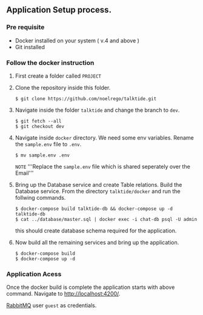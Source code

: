 ## Application Setup process.

### Pre requisite
- Docker installed on your system ( v.4 and above )
- Git installed

### Follow the docker instruction

1. First create a folder called `PROJECT`
2. Clone the repository inside this folder.

    ```
    $ git clone https://github.com/noelrego/talktide.git
    ```

3. Navigate inside the folder `talktide` and change the branch to `dev`.

    ```
    $ git fetch --all
    $ git checkout dev
    ```

4. Navigate inside `docker` directory. We need some env variables. Rename the `sample.env` file to `.env`.

    ```
    $ mv sample.env .env
    ```
    `NOTE` '''Replace the `sample.env` file which is shared seperately over the Email'''
4. Bring up the Database service and create Table relations. Build the Database service. From the directory `talktide/docker` and run the follwing commands.
    ```
    $ docker-compose build talktide-db && docker-compose up -d talktide-db
    $ cat ../database/master.sql | docker exec -i chat-db psql -U admin
    ```
    this should create database schema required for the application.
5. Now build all the remaining services and bring up the application.
    ```
    $ docker-compose build
    $ docker-compose up -d
    ```

### Application Acess
Once the docker build is complete the application starts with above command.
Navigate to [http://localhost:4200/](http://localhost:4200/register).

[RabbitMQ](http://localhost:15672/) user `guest` as credentials.

